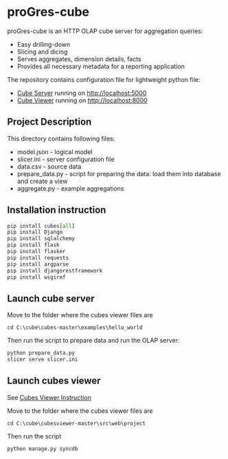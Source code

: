 # proGres-cube

proGres-cube is an HTTP OLAP cube server for aggregation queries:
* Easy drilling-down
*  Slicing and dicing
* Serves aggregates, dimension details, facts
* Provides all necessary metadata for a reporting application

The repository contains configuration file for lightweight python file:
* [Cube Server](http://cubes.databrewery.org/) running on [http://localhost:5000](http://localhost:5000)
* [Cube Viewer](http://jjmontesl.github.io/cubesviewer/) running on [http://localhost:8000](http://localhost:8000)


## Project Description

This directory contains following files:

* model.json      - logical model
* slicer.ini      - server configuration file
* data.csv        - source data
* prepare_data.py - script for preparing the data: load them into database and create a view
* aggregate.py    - example aggregations

## Installation instruction

```python
pip install cubes[all]
pip install Django
pip install sqlalchemy
pip install flask
pip install flasker
pip install requests
pip install argparse
pip install djangorestframework
pip install wsgiref
```

## Launch cube server
Move to the folder where the cubes viewer files are
```
cd C:\cube\cubes-master\examples\hello_world
```

Then run the script to prepare data and run the OLAP server:

```python
python prepare_data.py
slicer serve slicer.ini
```


## Launch cubes viewer
See [Cubes Viewer Instruction](https://github.com/jjmontesl/cubesviewer/blob/master/doc/guide/cubesviewer-gui-installation.md)

Move to the folder where the cubes viewer files are
```
cd C:\cube\cubesviewer-master\src\web\project
```

Then run the script
```python
python manage.py syncdb
```
